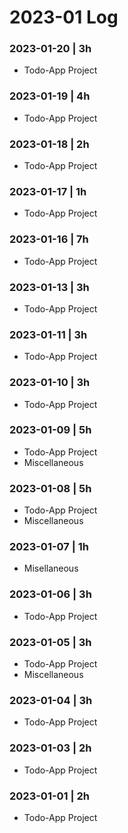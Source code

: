 # 2023-01 Log

### 2023-01-20 | 3h
- Todo-App Project

### 2023-01-19 | 4h
- Todo-App Project

### 2023-01-18 | 2h
- Todo-App Project

### 2023-01-17 | 1h
- Todo-App Project

### 2023-01-16 | 7h
- Todo-App Project

### 2023-01-13 | 3h
- Todo-App Project

### 2023-01-11 | 3h
- Todo-App Project

### 2023-01-10 | 3h
- Todo-App Project

### 2023-01-09 | 5h
- Todo-App Project
- Miscellaneous

### 2023-01-08 | 5h
- Todo-App Project
- Miscellaneous

### 2023-01-07 | 1h
- Misellaneous

### 2023-01-06 | 3h
- Todo-App Project

### 2023-01-05 | 3h
- Todo-App Project
- Miscellaneous

### 2023-01-04 | 3h
- Todo-App Project

### 2023-01-03 | 2h
- Todo-App Project

### 2023-01-01 | 2h
- Todo-App Project
